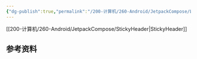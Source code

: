 ```yaml
---
{"dg-publish":true,"permalink":"/200-计算机/260-Android/JetpackCompose/LazyColumn/","tags":["JetpackCompose/列表"],"noteIcon":""}
---
```




[[200-计算机/260-Android/JetpackCompose/StickyHeader\|StickyHeader]]


## 参考资料